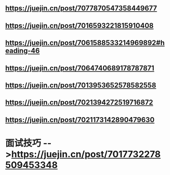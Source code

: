 
## https://juejin.cn/post/7077870547358449677

## https://juejin.cn/post/7016593221815910408

## https://juejin.cn/post/7061588533214969892#heading-46

## https://juejin.cn/post/7064740689178787871

## https://juejin.cn/post/7013953652578582558


## https://juejin.cn/post/7021394272519716872

## https://juejin.cn/post/7021173142890479630

# 面试技巧  -->https://juejin.cn/post/7017732278509453348
